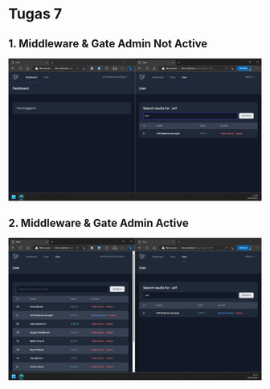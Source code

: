 # Tugas 7

## 1. Middleware & Gate Admin Not Active
![Alt text](screenshot/tugas7/Screenshot_20230322_012931.png)
## 2. Middleware & Gate Admin Active
![Alt text](screenshot/tugas7/Screenshot_20230322_013151.png)
